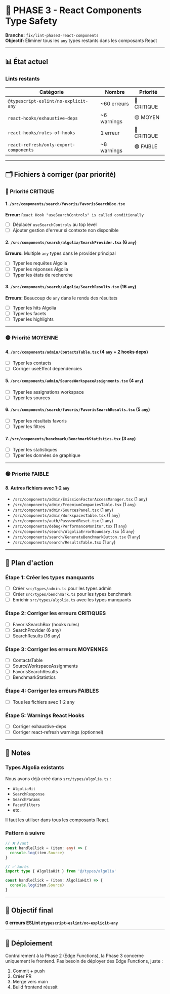 # 🎯 PHASE 3 - React Components Type Safety

**Branche:** `fix/lint-phase3-react-components`  
**Objectif:** Éliminer tous les `any` types restants dans les composants React

---

## 📊 État actuel

### Lints restants

| Catégorie | Nombre | Priorité |
|-----------|--------|----------|
| `@typescript-eslint/no-explicit-any` | ~60 erreurs | 🔴 CRITIQUE |
| `react-hooks/exhaustive-deps` | ~6 warnings | 🟡 MOYEN |
| `react-hooks/rules-of-hooks` | 1 erreur | 🔴 CRITIQUE |
| `react-refresh/only-export-components` | ~8 warnings | 🟢 FAIBLE |

---

## 🗂️ Fichiers à corriger (par priorité)

### 🔴 Priorité CRITIQUE

#### 1. `/src/components/search/favoris/FavorisSearchBox.tsx`
**Erreur:** `React Hook "useSearchControls" is called conditionally`
- [ ] Déplacer `useSearchControls` au top level
- [ ] Ajouter gestion d'erreur si contexte non disponible

#### 2. `/src/components/search/algolia/SearchProvider.tsx` (6 `any`)
**Erreurs:** Multiple `any` types dans le provider principal
- [ ] Typer les requêtes Algolia
- [ ] Typer les réponses Algolia
- [ ] Typer les états de recherche

#### 3. `/src/components/search/algolia/SearchResults.tsx` (16 `any`)
**Erreurs:** Beaucoup de `any` dans le rendu des résultats
- [ ] Typer les hits Algolia
- [ ] Typer les facets
- [ ] Typer les highlights

---

### 🟡 Priorité MOYENNE

#### 4. `/src/components/admin/ContactsTable.tsx` (4 `any` + 2 hooks deps)
- [ ] Typer les contacts
- [ ] Corriger useEffect dependencies

#### 5. `/src/components/admin/SourceWorkspaceAssignments.tsx` (4 `any`)
- [ ] Typer les assignations workspace
- [ ] Typer les sources

#### 6. `/src/components/search/favoris/FavorisSearchResults.tsx` (5 `any`)
- [ ] Typer les résultats favoris
- [ ] Typer les filtres

#### 7. `/src/components/benchmark/BenchmarkStatistics.tsx` (3 `any`)
- [ ] Typer les statistiques
- [ ] Typer les données de graphique

---

### 🟢 Priorité FAIBLE

#### 8. Autres fichiers avec 1-2 `any`
- `/src/components/admin/EmissionFactorAccessManager.tsx` (1 `any`)
- `/src/components/admin/FreemiumCompaniesTable.tsx` (1 `any`)
- `/src/components/admin/SourcesPanel.tsx` (1 `any`)
- `/src/components/admin/WorkspacesTable.tsx` (1 `any`)
- `/src/components/auth/PasswordReset.tsx` (1 `any`)
- `/src/components/debug/PerformanceMonitor.tsx` (1 `any`)
- `/src/components/search/AlgoliaErrorBoundary.tsx` (4 `any`)
- `/src/components/search/GenerateBenchmarkButton.tsx` (1 `any`)
- `/src/components/search/ResultsTable.tsx` (1 `any`)

---

## 🎯 Plan d'action

### Étape 1: Créer les types manquants
- [ ] Créer `src/types/admin.ts` pour les types admin
- [ ] Créer `src/types/benchmark.ts` pour les types benchmark
- [ ] Enrichir `src/types/algolia.ts` avec les types manquants

### Étape 2: Corriger les erreurs CRITIQUES
- [ ] FavorisSearchBox (hooks rules)
- [ ] SearchProvider (6 any)
- [ ] SearchResults (16 any)

### Étape 3: Corriger les erreurs MOYENNES
- [ ] ContactsTable
- [ ] SourceWorkspaceAssignments
- [ ] FavorisSearchResults
- [ ] BenchmarkStatistics

### Étape 4: Corriger les erreurs FAIBLES
- [ ] Tous les fichiers avec 1-2 any

### Étape 5: Warnings React Hooks
- [ ] Corriger exhaustive-deps
- [ ] Corriger react-refresh warnings (optionnel)

---

## 📝 Notes

### Types Algolia existants
Nous avons déjà créé dans `src/types/algolia.ts` :
- `AlgoliaHit`
- `SearchResponse`
- `SearchParams`
- `FacetFilters`
- etc.

Il faut les utiliser dans tous les composants React.

### Pattern à suivre

```typescript
// ❌ Avant
const handleClick = (item: any) => {
  console.log(item.Source)
}

// ✅ Après
import type { AlgoliaHit } from '@/types/algolia'

const handleClick = (item: AlgoliaHit) => {
  console.log(item.Source)
}
```

---

## 🎯 Objectif final

**0 erreurs ESLint `@typescript-eslint/no-explicit-any`**

---

## 🚀 Déploiement

Contrairement à la Phase 2 (Edge Functions), la Phase 3 concerne uniquement le frontend.
Pas besoin de déployer des Edge Functions, juste :
1. Commit + push
2. Créer PR
3. Merge vers main
4. Build frontend réussit

